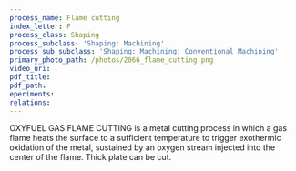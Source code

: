 ```yaml
---
process_name: Flame cutting
index_letter: F
process_class: Shaping
process_subclass: 'Shaping: Machining'
process_sub_subclass: 'Shaping: Machining: Conventional Machining'
primary_photo_path: /photos/2066_flame_cutting.png
video_uri:
pdf_title:
pdf_path:
eperiments:
relations:
---
```


OXYFUEL GAS FLAME CUTTING is a metal cutting process in which a gas flame heats the surface to a sufficient temperature to trigger exothermic oxidation of the metal, sustained by an oxygen stream injected into the center of the flame. Thick plate can be cut.
